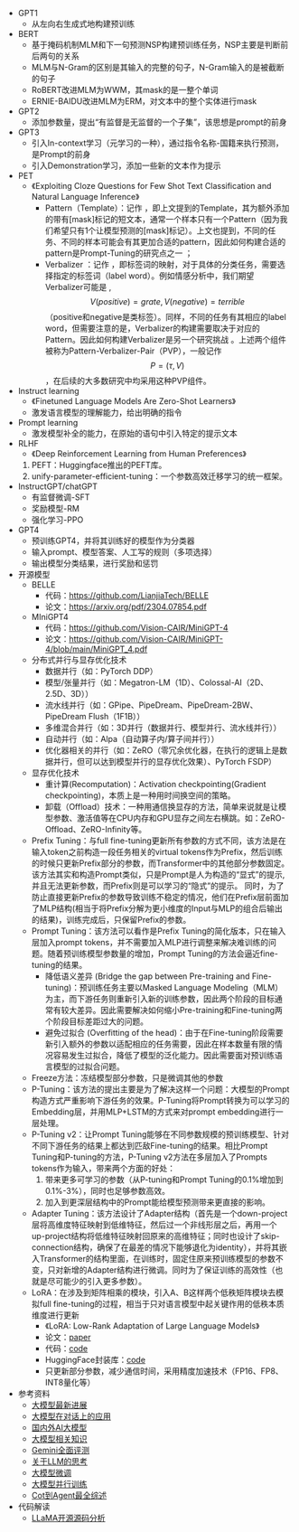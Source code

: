 - GPT1
  - 从左向右生成式地构建预训练
- BERT
  - 基于掩码机制MLM和下一句预测NSP构建预训练任务，NSP主要是判断前后两句的关系
  - MLM与N-Gram的区别是其输入的完整的句子，N-Gram输入的是被截断的句子
  - RoBERT改进MLM为WWM，其mask的是一整个单词
  - ERNIE-BAIDU改进MLM为ERM，对文本中的整个实体进行mask
- GPT2
  - 添加参数量，提出“有监督是无监督的一个子集”，该思想是prompt的前身
- GPT3
  - 引入In-context学习（元学习的一种），通过指令名称-国籍来执行预测，是Prompt的前身
  - 引入Demonstration学习，添加一些新的文本作为提示
- PET
  - 《Exploiting Cloze Questions for Few Shot Text Classification and Natural Language Inference》
    - Pattern（Template）：记作  ，即上文提到的Template，其为额外添加的带有[mask]标记的短文本，通常一个样本只有一个Pattern（因为我们希望只有1个让模型预测的[mask]标记）。上文也提到，不同的任务、不同的样本可能会有其更加合适的pattern，因此如何构建合适的pattern是Prompt-Tuning的研究点之一 ；
    - Verbalizer ：记作  ，即标签词的映射，对于具体的分类任务，需要选择指定的标签词（label word）。例如情感分析中，我们期望Verbalizer可能是 ,$$V(positive)=grate,V(negative)=terrible$$（positive和negative是类标签）。同样，不同的任务有其相应的label word，但需要注意的是，Verbalizer的构建需要取决于对应的Pattern。因此如何构建Verbalizer是另一个研究挑战 。上述两个组件被称为Pattern-Verbalizer-Pair（PVP），一般记作 $$P=(\tau,V)$$，在后续的大多数研究中均采用这种PVP组件。
- Instruct learning
  - 《Finetuned Language Models Are Zero-Shot Learners》
  - 激发语言模型的理解能力，给出明确的指令
- Prompt learning
  - 激发模型补全的能力，在原始的语句中引入特定的提示文本
- RLHF
  - 《Deep Reinforcement Learning from Human Preferences》
  1. PEFT：Huggingface推出的PEFT库。
  2. unify-parameter-efficient-tuning：一个参数高效迁移学习的统一框架。
- InstructGPT/chatGPT
  - 有监督微调-SFT
  - 奖励模型-RM
  - 强化学习-PPO
- GPT4
  - 预训练GPT4，并将其训练好的模型作为分类器
  - 输入prompt、模型答案、人工写的规则（多项选择）
  - 输出模型分类结果，进行奖励和惩罚
- 开源模型
  - BELLE
    - 代码：https://github.com/LianjiaTech/BELLE
    - 论文：https://arxiv.org/pdf/2304.07854.pdf
  - MIniGPT4
    - 代码：https://github.com/Vision-CAIR/MiniGPT-4
    - 论文：https://github.com/Vision-CAIR/MiniGPT-4/blob/main/MiniGPT_4.pdf
  - 分布式并行与显存优化技术
    - 数据并行（如：PyTorch DDP）
    - 模型/张量并行（如：Megatron-LM（1D）、Colossal-AI（2D、2.5D、3D））
    - 流水线并行（如：GPipe、PipeDream、PipeDream-2BW、PipeDream Flush（1F1B））
    - 多维混合并行（如：3D并行（数据并行、模型并行、流水线并行））
    - 自动并行（如：Alpa（自动算子内/算子间并行））
    - 优化器相关的并行（如：ZeRO（零冗余优化器，在执行的逻辑上是数据并行，但可以达到模型并行的显存优化效果）、PyTorch FSDP）
  - 显存优化技术
    - 重计算(Recomputation)：Activation checkpointing(Gradient checkpointing)，本质上是一种用时间换空间的策略。
    - 卸载（Offload）技术：一种用通信换显存的方法，简单来说就是让模型参数、激活值等在CPU内存和GPU显存之间左右横跳。如：ZeRO-Offload、ZeRO-Infinity等。
  - Prefix Tuning：与full fine-tuning更新所有参数的方式不同，该方法是在输入token之前构造一段任务相关的virtual tokens作为Prefix，然后训练的时候只更新Prefix部分的参数，而Transformer中的其他部分参数固定。该方法其实和构造Prompt类似，只是Prompt是人为构造的“显式”的提示,并且无法更新参数，而Prefix则是可以学习的“隐式”的提示。 同时，为了防止直接更新Prefix的参数导致训练不稳定的情况，他们在Prefix层前面加了MLP结构(相当于将Prefix分解为更小维度的Input与MLP的组合后输出的结果)，训练完成后，只保留Prefix的参数。
  - Prompt Tuning：该方法可以看作是Prefix Tuning的简化版本，只在输入层加入prompt tokens，并不需要加入MLP进行调整来解决难训练的问题。随着预训练模型参数量的增加，Prompt Tuning的方法会逼近fine-tuning的结果。
    - 降低语义差异 (Bridge the gap between Pre-training and Fine-tuning)：预训练任务主要以Masked Language Modeling（MLM）为主，而下游任务则重新引入新的训练参数，因此两个阶段的目标通常有较大差异。因此需要解决如何缩小Pre-training和Fine-tuning两个阶段目标差距过大的问题。
    - 避免过拟合 (Overfitting of the head)：由于在Fine-tuning阶段需要新引入额外的参数以适配相应的任务需要，因此在样本数量有限的情况容易发生过拟合，降低了模型的泛化能力。因此需要面对预训练语言模型的过拟合问题。
  - Freeze方法：冻结模型部分参数，只是微调其他的参数
  - P-Tuning：该方法的提出主要是为了解决这样一个问题：大模型的Prompt构造方式严重影响下游任务的效果。P-Tuning将Prompt转换为可以学习的Embedding层，并用MLP+LSTM的方式来对prompt embedding进行一层处理。
  - P-Tuning v2：让Prompt Tuning能够在不同参数规模的预训练模型、针对不同下游任务的结果上都达到匹敌Fine-tuning的结果。相比Prompt Tuning和P-tuning的方法，P-Tuning v2方法在多层加入了Prompts tokens作为输入，带来两个方面的好处：
    1. 带来更多可学习的参数（从P-tuning和Prompt Tuning的0.1%增加到0.1%-3%），同时也足够参数高效。
    2. 加入到更深层结构中的Prompt能给模型预测带来更直接的影响。
  - Adapter Tuning：该方法设计了Adapter结构（首先是一个down-project层将高维度特征映射到低维特征，然后过一个非线形层之后，再用一个up-project结构将低维特征映射回原来的高维特征；同时也设计了skip-connection结构，确保了在最差的情况下能够退化为identity），并将其嵌入Transformer的结构里面，在训练时，固定住原来预训练模型的参数不变，只对新增的Adapter结构进行微调。同时为了保证训练的高效性（也就是尽可能少的引入更多参数）。
  - LoRA：在涉及到矩阵相乘的模块，引入A、B这样两个低秩矩阵模块去模拟full fine-tuning的过程，相当于只对语言模型中起关键作用的低秩本质维度进行更新
    - 《LoRA: Low-Rank Adaptation of Large Language Models》
    - 论文：[paper](https://arxiv.org/abs/2106.09685)
    - 代码：[code](https://github.com/microsoft/LoRA)
    - HuggingFace封装库：[code](https://github.com/huggingface/peft)
    - 只更新部分参数，减少通信时间，采用精度加速技术（FP16、FP8、INT8量化等）
- 参考资料
  - [大模型最新进展](https://mp.weixin.qq.com/s/IkqwITZ_nqnCOAPLX7xv7A)
  - [大模型在对话上的应用](https://mp.weixin.qq.com/s/K5M8lgiGYnNFxTR2h834cA)
  - [国内外AI大模型](https://mp.weixin.qq.com/s/TR1YzvxaVmrUNgI_8bXgaw)
  - [大模型相关知识](https://mp.weixin.qq.com/s/L5EEiimkomluGRtQHok4bA)
  - [Gemini全面评测](https://mp.weixin.qq.com/s/5AmvpTcGui_woaKgQ_R5cg)
  - [关于LLM的思考](https://mp.weixin.qq.com/s/ham18zLRbUkFQIWvOA3QsQ)
  - [大模型微调](https://mp.weixin.qq.com/s/M7nqOHl_1pj-QpeGVb5T-A)
  - [大模型并行训练](https://mp.weixin.qq.com/s/8dQX4YT3HzH6FPXua5U1SA)
  - [Cot到Agent最全综述](https://mp.weixin.qq.com/s/aYBrk3X-M32PdohLduCBNw)
- 代码解读
  - [LLaMA开源源码分析](https://mp.weixin.qq.com/s/oO7nkY0Fcgd4Y7en3Sx2Xw)